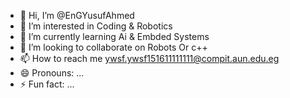 - 👋 Hi, I’m @EnGYusufAhmed
- 👀 I’m interested in Coding & Robotics 
- 🌱 I’m currently learning Ai & Embded Systems
- 💞️ I’m looking to collaborate on Robots Or c++ 
- 📫 How to reach me ywsf.ywsf151611111111@compit.aun.edu.eg
- 😄 Pronouns: ...
- ⚡ Fun fact: ...

<!---
EnGYusufAhmed/EnGYusufAhmed is a ✨ special ✨ repository because its `README.md` (this file) appears on your GitHub profile.
You can click the Preview link to take a look at your changes.
--->
